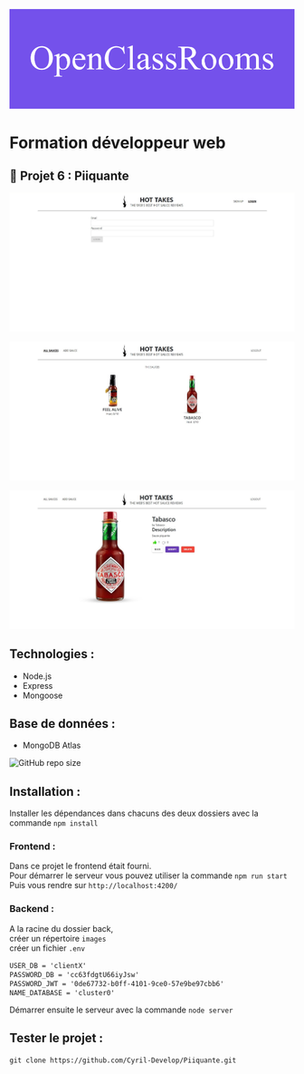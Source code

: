 ![formation](./images/OpenClassRooms.png)

# Formation développeur web



## 📎 Projet 6 : Piiquante



![screenshot du site](./images/accueil.jpg)

![screenshot du site](./images/main.jpg)

![screenshot du site](./images/modif.jpg)

## Technologies :
- Node.js
- Express
- Mongoose

## Base de données :
- MongoDB Atlas

![GitHub repo size](https://img.shields.io/github/repo-size/Cyril-Develop/Piiquante?style=for-the-badge)


## Installation :

Installer les dépendances dans chacuns des deux dossiers avec la commande `npm install`

### Frontend : 

Dans ce projet le frontend était fourni.\
Pour démarrer le serveur vous pouvez utiliser la commande `npm run start`\
Puis vous rendre sur `http://localhost:4200/`

### Backend :

A la racine du dossier back,\
créer un répertoire `images`\
créer un fichier `.env`
```
USER_DB = 'clientX'
PASSWORD_DB = 'cc63fdgtU66iyJsw'
PASSWORD_JWT = '0de67732-b0ff-4101-9ce0-57e9be97cbb6'
NAME_DATABASE = 'cluster0'
```
Démarrer ensuite le serveur avec la commande `node server` 

## Tester le projet :

```terminal
git clone https://github.com/Cyril-Develop/Piiquante.git
```
